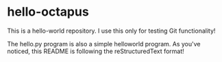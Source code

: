 hello-octapus
=============

This is a hello-world repository. 
I use this only for testing Git functionality!

The hello.py program is also a simple helloworld program.
As you've noticed, this README is following the reStructuredText format!

